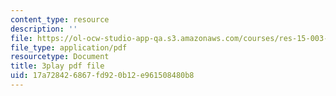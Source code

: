 ```yaml
---
content_type: resource
description: ''
file: https://ol-ocw-studio-app-qa.s3.amazonaws.com/courses/res-15-003-shaping-the-future-of-work-15-662x-spring-2016/17a728426867fd920b12e961508480b8_Gr_MZYzAWGI.pdf
file_type: application/pdf
resourcetype: Document
title: 3play pdf file
uid: 17a72842-6867-fd92-0b12-e961508480b8
---
```

